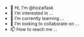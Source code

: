 - 👋 Hi, I’m @hozaifask
- 👀 I’m interested in ...
- 🌱 I’m currently learning ...
- 💞️ I’m looking to collaborate on ...
- 📫 How to reach me ...

<!---
hozaifask/hozaifask is a ✨ special ✨ repository because its `README.md` (this file) appears on your GitHub profile.
You can click the Preview link to take a look at your changes.
--->
